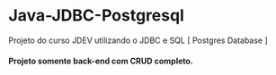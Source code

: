 # Java-JDBC-Postgresql
Projeto do curso JDEV utilizando o JDBC e SQL [ Postgres Database ]

<h4> Projeto somente back-end com CRUD completo.
